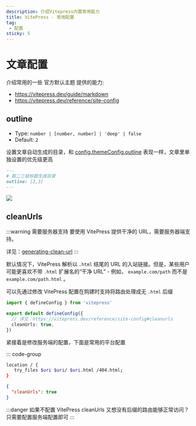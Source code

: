 ```yaml
---
description: 介绍Vitepress内置常用能力
title: VitePress - 常用配置
tag:
 - 配置
sticky: 5
---
```


# 文章配置
介绍常用的一些 官方默认主题 提供的能力:
* https://vitepress.dev/guide/markdown
* https://vitepress.dev/reference/site-config

## outline
* Type: `number | [number, number] | 'deep' | false`
* Default: `2`

设置文章自动生成的目录，和 [config.themeConfig.outline](https://vitepress.dev/reference/default-theme-config#outline) 表现一样，文章里单独设置的优先级更高

```md
---
# 取二三级标题生成目录
outline: [2,3]
---
```

![](https://img.cdn.sugarat.top/mdImg/MTY3NzE2MzY5MzMyMA==677163693320)

## cleanUrls
:::warning 需要服务器支持
要使用 VitePress 提供干净的 URL，需要服务器端支持。

详见：[generating-clean-url](https://vitepress.dev/guide/routing#generating-clean-url)
:::

默认情况下，VitePress 解析以 `.html` 结尾的 URL 的入站链接。但是，某些用户可能更喜欢不带 `.html` 扩展名的“干净 URL” - 例如， `example.com/path` 而不是 `example.com/path.html` 。

可以先通过修改 VitePress 配置在购建时支持将路由处理成无 `.html` 后缀
```ts
import { defineConfig } from 'vitepress'

export default defineConfig({
  // 详见：https://vitepress.dev/reference/site-config#cleanurls
  cleanUrls: true,
})
```

紧接着是修改服务端的配置，下面是常用的平台配置

::: code-group
```sh [Nginx]
location / {
   try_files $uri $uri/ $uri.html /404.html;
}
```

```json [Vercel]
{
  "cleanUrls": true
}
```
:::danger 如果不配置 VitePress cleanUrls 又想没有后缀的路由能够正常访问？
只需要配置服务端配置即可
:::
